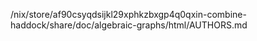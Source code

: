 /nix/store/af90csyqdsijkl29xphkzbxgp4q0qxin-combine-haddock/share/doc/algebraic-graphs/html/AUTHORS.md